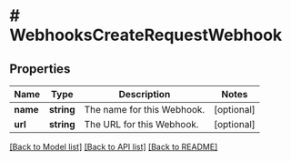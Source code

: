 # # WebhooksCreateRequestWebhook

## Properties

Name | Type | Description | Notes
------------ | ------------- | ------------- | -------------
**name** | **string** | The name for this Webhook. | [optional]
**url** | **string** | The URL for this Webhook. | [optional]

[[Back to Model list]](../../README.md#models) [[Back to API list]](../../README.md#endpoints) [[Back to README]](../../README.md)
